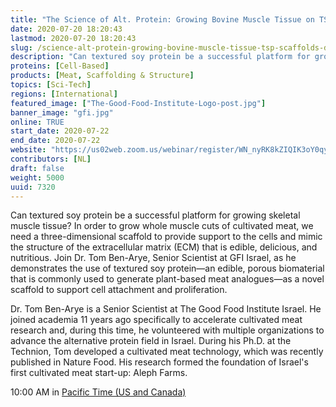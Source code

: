 ```yaml
---
title: "The Science of Alt. Protein: Growing Bovine Muscle Tissue on TSP-Scaffolds with Dr. Tom Ben-Arye"
date: 2020-07-20 18:20:43
lastmod: 2020-07-20 18:20:43
slug: /science-alt-protein-growing-bovine-muscle-tissue-tsp-scaffolds-dr-tom-ben-arye
description: "Can textured soy protein be a successful platform for growing skeletal muscle tissue? In order to grow whole muscle cuts of cultivated meat, we need a three-dimensional scaffold to provide support to the cells and mimic the structure of the extracellular matrix (ECM) that is edible, delicious, and nutritious. Join Dr. Tom Ben-Arye, Senior Scientist at GFI Israel, as he demonstrates the use of textured soy protein—an edible, porous biomaterial that is commonly used to generate plant-based meat analogues—as a novel scaffold to support cell attachment and proliferation."
proteins: [Cell-Based]
products: [Meat, Scaffolding & Structure]
topics: [Sci-Tech]
regions: [International]
featured_image: ["The-Good-Food-Institute-Logo-post.jpg"]
banner_image: "gfi.jpg"
online: TRUE
start_date: 2020-07-22
end_date: 2020-07-22
website: "https://us02web.zoom.us/webinar/register/WN_nyRK8kZIQIK3oY0qyDV7Fw"
contributors: [NL]
draft: false
weight: 5000
uuid: 7320
---
```

<p>Can textured soy protein be a successful platform for growing skeletal muscle tissue? In order to grow whole muscle cuts of cultivated meat, we need a three-dimensional scaffold to provide support to the cells and mimic the structure of the extracellular matrix (ECM) that is edible, delicious, and nutritious. Join Dr. Tom Ben-Arye, Senior Scientist at GFI Israel, as he demonstrates the use of textured soy protein—an edible, porous biomaterial that is commonly used to generate plant-based meat analogues—as a novel scaffold to support cell attachment and proliferation.</p>
<p>Dr. Tom Ben-Arye is a Senior Scientist at The Good Food Institute Israel. He joined academia 11 years ago specifically to accelerate cultivated meat research and, during this time, he volunteered with multiple organizations to advance the alternative protein field in Israel. During his Ph.D. at the Technion, Tom developed a cultivated meat technology, which was recently published in Nature Food. His research formed the foundation of Israel's first cultivated meat start-up: Aleph Farms.</p>
<p>10:00 AM in <a href=";">Pacific Time (US and Canada)</a></p>
